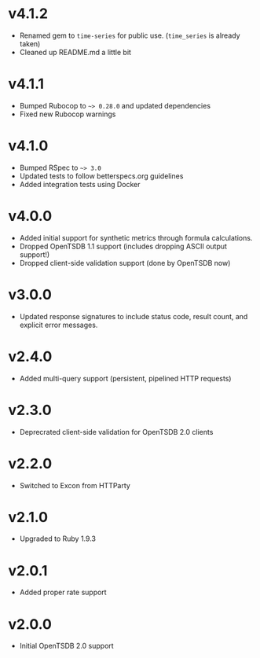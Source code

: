 # v4.1.2
- Renamed gem to `time-series` for public use. (`time_series` is already taken)
- Cleaned up README.md a little bit

# v4.1.1
- Bumped Rubocop to `~> 0.28.0` and updated dependencies
- Fixed new Rubocop warnings

# v4.1.0
- Bumped RSpec to `~> 3.0`
- Updated tests to follow betterspecs.org guidelines
- Added integration tests using Docker

# v4.0.0
- Added initial support for synthetic metrics through formula calculations.
- Dropped OpenTSDB 1.1 support (includes dropping ASCII output support!)
- Dropped client-side validation support (done by OpenTSDB now)

# v3.0.0
- Updated response signatures to include status code, result count, and explicit error messages.

# v2.4.0
- Added multi-query support (persistent, pipelined HTTP requests)

# v2.3.0
- Deprecrated client-side validation for OpenTSDB 2.0 clients

# v2.2.0
- Switched to Excon from HTTParty

# v2.1.0
- Upgraded to Ruby 1.9.3

# v2.0.1
- Added proper rate support

# v2.0.0
- Initial OpenTSDB 2.0 support